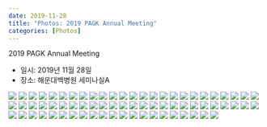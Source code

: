 ```yaml
---
date: 2019-11-28
title: "Photos: 2019 PAGK Annual Meeting"
categories: [Photos]
---
```


2019 PAGK Annual Meeting 

- 일시: 2019년 11월 28일
- 장소: 해운대백병원 세미나실A

![](PAGK001.JPG) 
![](PAGK002.JPG) 
![](PAGK003.JPG) 
![](PAGK004.JPG) 
![](PAGK005.JPG) 
![](PAGK006.JPG) 
![](PAGK007.JPG)
![](PAGK008.JPG)
![](PAGK009.JPG)
![](PAGK010.JPG)
![](PAGK011.JPG) 
![](PAGK012.JPG) 
![](PAGK013.JPG) 
![](PAGK014.JPG) 
![](PAGK015.JPG) 
![](PAGK016.JPG) 
![](PAGK017.JPG)
![](PAGK018.JPG)
![](PAGK019.JPG)
![](PAGK020.JPG)
![](PAGK021.JPG) 
![](PAGK022.JPG) 
![](PAGK023.JPG) 
![](PAGK024.JPG) 
![](PAGK025.JPG) 
![](PAGK026.JPG) 
![](PAGK027.JPG)
![](PAGK028.JPG)
![](PAGK029.JPG)
![](PAGK030.JPG)
![](PAGK031.JPG) 
![](PAGK032.JPG) 
![](PAGK033.JPG) 
![](PAGK034.JPG) 
![](PAGK035.JPG) 
![](PAGK036.JPG) 
![](PAGK037.JPG)
![](PAGK038.JPG)
![](PAGK039.JPG)
![](PAGK040.JPG)
![](PAGK041.JPG) 
![](PAGK042.JPG) 
![](PAGK043.JPG) 
![](PAGK044.JPG) 
![](PAGK045.JPG) 
![](PAGK046.JPG) 
![](PAGK047.JPG)
![](PAGK048.JPG)
![](PAGK049.JPG)
![](PAGK050.JPG)
![](PAGK051.JPG) 
![](PAGK052.JPG) 
![](PAGK053.JPG) 
![](PAGK054.JPG) 
![](PAGK055.JPG) 
![](PAGK056.JPG) 
![](PAGK057.JPG)
![](PAGK058.JPG)
![](PAGK059.JPG)
![](PAGK060.JPG)
![](PAGK061.JPG) 
![](PAGK062.JPG) 
![](PAGK063.JPG) 
![](PAGK064.JPG) 
![](PAGK065.JPG) 
![](PAGK066.JPG) 
![](PAGK067.JPG)
![](PAGK068.JPG)
![](PAGK069.JPG)
![](PAGK070.JPG)
![](PAGK071.JPG) 

